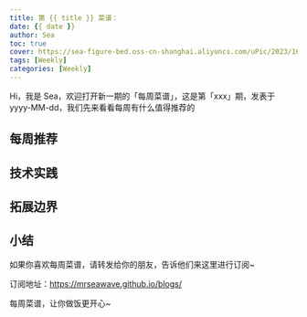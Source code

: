 ```yaml
---
title: 第 {{ title }} 菜谱：
date: {{ date }}
author: Sea
toc: true
cover: https://sea-figure-bed.oss-cn-shanghai.aliyuncs.com/uPic/2023/1674035440710.jpg
tags: [Weekly]
categories: [Weekly]
---
```


Hi，我是 Sea，欢迎打开新一期的「每周菜谱」，这是第「xxx」期，发表于 yyyy-MM-dd，我们先来看看每周有什么值得推荐的

<!--more-->

## 每周推荐

## 技术实践

## 拓展边界

## 小结

如果你喜欢每周菜谱，请转发给你的朋友，告诉他们来这里进行订阅~

订阅地址：https://mrseawave.github.io/blogs/

每周菜谱，让你做饭更开心~
